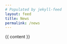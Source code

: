 ```yaml
---
# Populated by jekyll-feed
layout: feed
title: News
permalink: /news
---
```


<div class="feed">
{{ content }}
</div>


